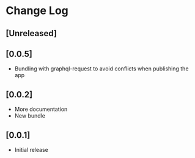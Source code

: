 # Change Log


## [Unreleased]

## [0.0.5]

- Bundling with graphql-request to avoid conflicts when publishing the app

## [0.0.2]

- More documentation
- New bundle

## [0.0.1]

- Initial release

